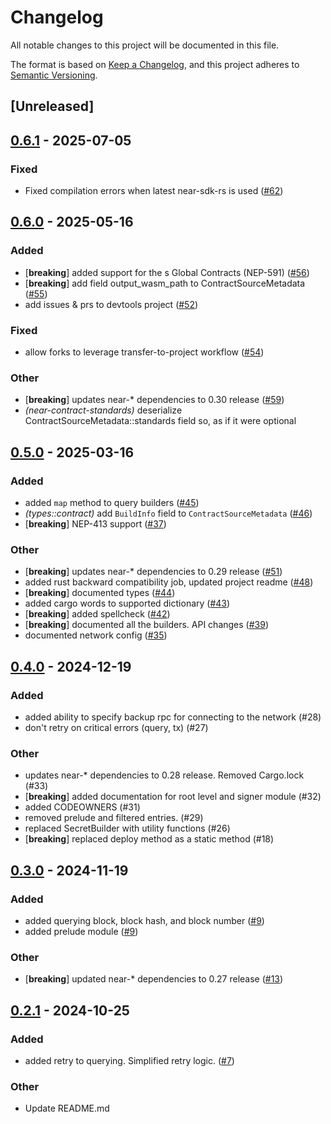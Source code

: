 # Changelog

All notable changes to this project will be documented in this file.

The format is based on [Keep a Changelog](https://keepachangelog.com/en/1.0.0/),
and this project adheres to [Semantic Versioning](https://semver.org/spec/v2.0.0.html).

## [Unreleased]

## [0.6.1](https://github.com/near/near-api-rs/compare/v0.6.0...v0.6.1) - 2025-07-05

### Fixed

- Fixed compilation errors when latest near-sdk-rs is used ([#62](https://github.com/near/near-api-rs/pull/62))

## [0.6.0](https://github.com/near/near-api-rs/compare/v0.5.0...v0.6.0) - 2025-05-16

### Added

- [**breaking**] added support for the s Global Contracts (NEP-591) ([#56](https://github.com/near/near-api-rs/pull/56))
- [**breaking**] add field output_wasm_path to ContractSourceMetadata ([#55](https://github.com/near/near-api-rs/pull/55))
- add issues & prs to devtools project ([#52](https://github.com/near/near-api-rs/pull/52))

### Fixed

- allow forks to leverage transfer-to-project workflow ([#54](https://github.com/near/near-api-rs/pull/54))

### Other

- [**breaking**] updates near-* dependencies to 0.30 release ([#59](https://github.com/near/near-api-rs/pull/59))
- *(near-contract-standards)* deserialize ContractSourceMetadata::standards field so, as if it were optional 

## [0.5.0](https://github.com/near/near-api-rs/compare/v0.4.0...v0.5.0) - 2025-03-16

### Added

- added `map` method to query builders ([#45](https://github.com/near/near-api-rs/pull/45))
- *(types::contract)* add `BuildInfo` field to `ContractSourceMetadata` ([#46](https://github.com/near/near-api-rs/pull/46))
- [**breaking**] NEP-413 support ([#37](https://github.com/near/near-api-rs/pull/37))

### Other

- [**breaking**] updates near-* dependencies to 0.29 release ([#51](https://github.com/near/near-api-rs/pull/51))
- added rust backward compatibility job, updated project readme ([#48](https://github.com/near/near-api-rs/pull/48))
- [**breaking**] documented types ([#44](https://github.com/near/near-api-rs/pull/44))
- added cargo words to supported dictionary ([#43](https://github.com/near/near-api-rs/pull/43))
- [**breaking**] added spellcheck ([#42](https://github.com/near/near-api-rs/pull/42))
- [**breaking**] documented all the builders. API changes ([#39](https://github.com/near/near-api-rs/pull/39))
- documented network config  ([#35](https://github.com/near/near-api-rs/pull/35))

## [0.4.0](https://github.com/near/near-api-rs/compare/v0.3.0...v0.4.0) - 2024-12-19

### Added

- added ability to specify backup rpc for connecting to the network (#28)
- don't retry on critical errors (query, tx) (#27)

### Other

- updates near-* dependencies to 0.28 release. Removed Cargo.lock (#33)
- [**breaking**] added documentation for root level and signer module (#32)
- added CODEOWNERS (#31)
- removed prelude and filtered entries.  (#29)
- replaced SecretBuilder with utility functions (#26)
- [**breaking**] replaced deploy method as a static method (#18)

## [0.3.0](https://github.com/near/near-api-rs/compare/v0.2.1...v0.3.0) - 2024-11-19

### Added
- added querying block, block hash, and block number ([#9](https://github.com/near/near-api-rs/pull/9))
- added prelude module ([#9](https://github.com/near/near-api-rs/pull/9))

### Other
- [**breaking**] updated near-* dependencies to 0.27 release ([#13](https://github.com/near/near-api-rs/pull/13))

## [0.2.1](https://github.com/near/near-api-rs/compare/v0.2.0...v0.2.1) - 2024-10-25

### Added

- added retry to querying. Simplified retry logic.  ([#7](https://github.com/near/near-api-rs/pull/7))

### Other

- Update README.md

